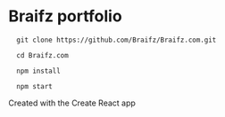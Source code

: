 <h1>Braifz portfolio</h1>


```
  git clone https://github.com/Braifz/Braifz.com.git
```
```
  cd Braifz.com
```
```
  npm install
```
```
  npm start
```

Created with the Create React app

